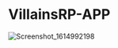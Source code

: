 # VillainsRP-APP

![Screenshot_1614992198](https://user-images.githubusercontent.com/56743260/110189439-fcc3c200-7e16-11eb-985b-2747b88dd575.png)
